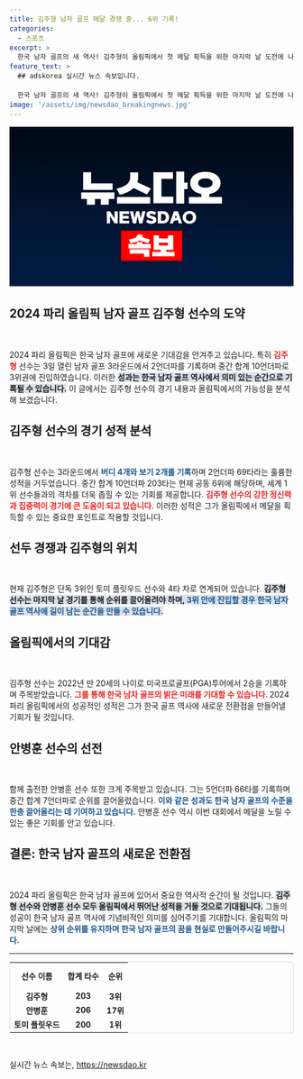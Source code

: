 ```yaml
---
title: 김주형 남자 골프 메달 경쟁 중... 6위 기록!
categories:
  - 스포츠
excerpt: >
  한국 남자 골프의 새 역사! 김주형이 올림픽에서 첫 메달 획득을 위한 마지막 날 도전에 나섭니다. 3위 안에 진입하면 한국 사상 첫 메달이 확정됩니다. 놀라운 승부의 결과를 놓치지 마세요!
feature_text: >
  ## adskorea 실시간 뉴스 속보입니다.

  한국 남자 골프의 새 역사! 김주형이 올림픽에서 첫 메달 획득을 위한 마지막 날 도전에 나섭니다. 3위 안에 진입하면 한국 사상 첫 메달이 확정됩니다. 놀라운 승부의 결과를 놓치지 마세요!
image: '/assets/img/newsdao_breakingnews.jpg'
---
```


<p><img src="/assets/img/newsdao_breakingnews.jpg" alt="adskorea 속보" /></p>

<h2 data-ke-size="size26">2024 파리 올림픽 남자 골프 김주형 선수의 도약</h2>

<p data-ke-size="size16">&nbsp;</p>

<p data-ke-size="size16">2024 파리 올림픽은 한국 남자 골프에 새로운 기대감을 안겨주고 있습니다. 특히 <b><span style="color: #ee2323;">김주형</span></b> 선수는 3일 열린 남자 골프 3라운드에서 2언더파를 기록하며 중간 합계 10언더파로 3위권에 진입하였습니다. 이러한 <b><span style="background-color: #21538527;">성과는 한국 남자 골프 역사에서 의미 있는 순간으로 기록될 수 있습니다.</span></b> 이 글에서는 김주형 선수의 경기 내용과 올림픽에서의 가능성을 분석해 보겠습니다.</p>

<h2 data-ke-size="size26">김주형 선수의 경기 성적 분석</h2>

<p data-ke-size="size16">&nbsp;</p>

<p data-ke-size="size16">김주형 선수는 3라운드에서 <b><span style="color: #1a5490;">버디 4개와 보기 2개를 기록</span></b>하며 2언더파 69타라는 훌륭한 성적을 거두었습니다. 중간 합계 10언더파 203타는 현재 공동 6위에 해당하며, 세계 1위 선수들과의 격차를 더욱 좁힐 수 있는 기회를 제공합니다. <b><span style="color: #ee2323;">김주형 선수의 강한 정신력과 집중력이 경기에 큰 도움이 되고 있습니다.</span></b> 이러한 성적은 그가 올림픽에서 메달을 획득할 수 있는 중요한 포인트로 작용할 것입니다.</p>

<h2 data-ke-size="size26">선두 경쟁과 김주형의 위치</h2>

<p data-ke-size="size16">&nbsp;</p>

<p data-ke-size="size16">현재 김주형은 단독 3위인 토미 플릿우드 선수와 4타 차로 연계되어 있습니다. <b><span style="background-color: #21538527;">김주형 선수는 마지막 날 경기를 통해 순위를 끌어올려야 하며, <span style="color: #1a5490;">3위 안에 진입할 경우 한국 남자 골프 역사에 길이 남는 순간을 만들 수 있습니다.</span></b></p>

<h2 data-ke-size="size26">올림픽에서의 기대감</h2>

<p data-ke-size="size16">&nbsp;</p>

<p data-ke-size="size16">김주형 선수는 2022년 만 20세의 나이로 미국프로골프(PGA)투어에서 2승을 기록하며 주목받았습니다. <b><span style="color: #ee2323;">그를 통해 한국 남자 골프의 밝은 미래를 기대할 수 있습니다. </span></b> 2024 파리 올림픽에서의 성공적인 성적은 그가 한국 골프 역사에 새로운 전환점을 만들어낼 기회가 될 것입니다. </p>

<h2 data-ke-size="size26">안병훈 선수의 선전</h2>

<p data-ke-size="size16">&nbsp;</p>

<p data-ke-size="size16">함께 출전한 안병훈 선수 또한 크게 주목받고 있습니다. 그는 5언더파 66타를 기록하며 중간 합계 7언더파로 순위를 끌어올렸습니다. <b><span style="color: #1a5490;">이와 같은 성과도 한국 남자 골프의 수준을 한층 끌어올리는 데 기여하고 있습니다.</span></b> 안병훈 선수 역시 이번 대회에서 메달을 노릴 수 있는 좋은 기회를 안고 있습니다.</p>

<h2 data-ke-size="size26">결론: 한국 남자 골프의 새로운 전환점</h2>

<p data-ke-size="size16">&nbsp;</p>

<p data-ke-size="size16">2024 파리 올림픽은 한국 남자 골프에 있어서 중요한 역사적 순간이 될 것입니다. <b><span style="background-color: #21538527;">김주형 선수와 안병훈 선수 모두 올림픽에서 뛰어난 성적을 거둘 것으로 기대됩니다.</span></b> 그들의 성공이 한국 남자 골프 역사에 기념비적인 의미를 심어주기를 기대합니다. 올림픽의 마지막 날에는 <b><span style="color: #1a5490;">상위 순위를 유지하며 한국 남자 골프의 꿈을 현실로 만들어주시길 바랍니다.</span></b></p>

<hr>

<table style="border: 1px solid #ddd; width: 100%;">
    <tr>
        <th style="text-align: center; height: 40px;"><b>선수 이름</b></th>
        <th style="text-align: center; height: 40px;"><b>합계 타수</b></th>
        <th style="text-align: center; height: 40px;"><b>순위</b></th>
    </tr>
    <tr>
        <td style="text-align: center; height: 17px;"><b>김주형</b></td>
        <td style="text-align: center; height: 17px;"><b>203</b></td>
        <td style="text-align: center; height: 17px;"><b>3위</b></td>
    </tr>
    <tr>
        <td style="text-align: center; height: 17px;"><b>안병훈</b></td>
        <td style="text-align: center; height: 17px;"><b>206</b></td>
        <td style="text-align: center; height: 17px;"><b>17위</b></td>
    </tr>
    <tr>
        <td style="text-align: center; height: 17px;"><b>토미 플릿우드</b></td>
        <td style="text-align: center; height: 17px;"><b>200</b></td>
        <td style="text-align: center; height: 17px;"><b>1위</b></td>
    </tr>
</table>

<p data-ke-size="size16">&nbsp;</p>
실시간 뉴스 속보는, <a href="https://newsdao.kr" rel="dofollow">https://newsdao.kr</a>


